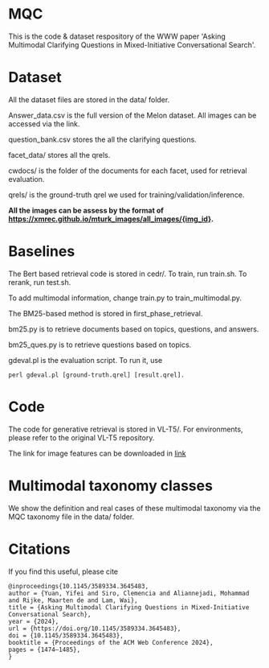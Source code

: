 # MQC
This is the code & dataset respository of the WWW paper 'Asking Multimodal Clarifying Questions in Mixed-Initiative Conversational Search'.

# Dataset
All the dataset files are stored in the data/ folder. 

Answer_data.csv is the full version of the Melon dataset. All images can be accessed via the link.

question_bank.csv stores the all the clarifying questions. 

facet_data/ stores all the qrels.

cwdocs/ is the folder of the documents for each facet, used for retrieval evaluation. 

qrels/ is the ground-truth qrel we used for training/validation/inference.

**All the images can be assess by the format of https://xmrec.github.io/mturk_images/all_images/{img_id}.**

# Baselines
The Bert based retrieval code is stored in cedr/. To train, run train.sh. To rerank, run test.sh. 

To add multimodal information, change train.py to train_multimodal.py.

The BM25-based method is stored in first_phase_retrieval. 

bm25.py is to retrieve documents based on topics, questions, and answers.

bm25_ques.py is to retrieve questions based on topics.

gdeval.pl is the evaluation script. To run it, use 
```
perl gdeval.pl [ground-truth.qrel] [result.qrel].
```

# Code

The code for generative retrieval is stored in VL-T5/. For environments, please refer to the original VL-T5 repository.

The link for image features can be downloaded in [link](https://drive.google.com/file/d/180PNiNxcTfIflESmsM78eY-qVH9PfHeQ/view?usp=sharing)

# Multimodal taxonomy classes
We show the definition and real cases of these multimodal taxonomy via the MQC taxonomy file in the data/ folder.

# Citations
If you find this useful, please cite
```
@inproceedings{10.1145/3589334.3645483,
author = {Yuan, Yifei and Siro, Clemencia and Aliannejadi, Mohammad and Rijke, Maarten de and Lam, Wai},
title = {Asking Multimodal Clarifying Questions in Mixed-Initiative Conversational Search},
year = {2024},
url = {https://doi.org/10.1145/3589334.3645483},
doi = {10.1145/3589334.3645483},
booktitle = {Proceedings of the ACM Web Conference 2024},
pages = {1474–1485},
}
```
